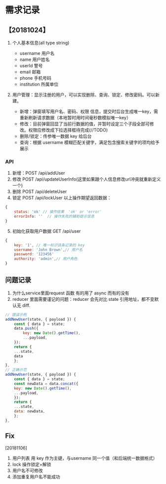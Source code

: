 # 需求记录

## 【20181024】

1. 个人基本信息(all type string)
    - username 用户名
    - name 用户姓名
    - userId  警号
    - email 邮箱
    - phone 手机号码
    - institution 所属单位

2. 用户管理：显示注册的用户，可以实现删除、查询、锁定、修改密码。可以新建。
    - 新增：弹窗填写用户名、密码、权限 信息，提交时后台生成唯一key，需重新刷新请求数据（本地暂时用时间毫秒数模拟唯一key）
    - 修改：目前弹窗回显了当前行数据的值，并暂时设定三个子段全部可修改。权限应修改成下拉选择框待完成(//TODO)
    - 删除/锁定：传参唯一数据 key 给后台
    - 查询：根据 username 模糊匹配关键字，满足包含搜索关键字的项均给予展示

### API

1. 新增：POST /api/addUser
2. 修改  POST /api/updateUserInfo(这里如果跟个人信息修改url冲突就重新定义一个)
3. 删除  POST /api/deleteUser
4. 锁定  POST /api/lockUser
以上操作期望返回数据：
```js
{
    status: 'ok' // 操作结果  'ok' or 'error'
    errorInfo: ''  // 操作失败的辅助提示信息
}
```
5. 初始化获取用户数据 GET  /api/user
```js
{
    key: '1', // 唯一标识该条记录的 key
    username: 'John Brown',// 用户名
    password: '123456'
    authority: 'admin',// 用户角色 
}
```

## 问题记录

1. 为什么service里面request 函数 有的用了 async 而有的没有
2. reducer 里面需要谨记的问题：reducer 会先对比 state 引用地址，都不变默认无 diff.
```js
// 错误示例
addNewUser(state, { payload }) {
    const { data } = state;
    data.push({
        key: new Date().getTime(),
        ...payload,
    });
    return {
    ...state,
    data
    };
},
// 正确示范
addNewUser(state, { payload }) {
    const { data } = state;
    const newData = data.concat({
    key: new Date().getTime(),
    ...payload,
    });
    return {
    ...state,
    data: newData,
    };
},
```

## Fix 

[20181106] 
1. 用户列表 用 key 作为主键，与username 同一个值（和后端统一数据格式）
2. lock 操作锁定+解锁
3. 用户名不可修改
4. 添加重复用户名不能成功